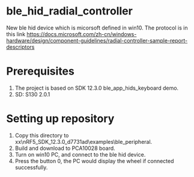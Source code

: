 # ble_hid_radial_controller
New ble hid device which is micorsoft defined in win10. The protocol is in this link
https://docs.microsoft.com/zh-cn/windows-hardware/design/component-guidelines/radial-controller-sample-report-descriptors

# Prerequisites
1. The project is based on SDK 12.3.0 ble_app_hids_keyboard demo.
2. SD: S130 2.0.1

# Setting up repository
1. Copy this directory to xx\nRF5_SDK_12.3.0_d7731ad\examples\ble_peripheral\.
2. Build and download to PCA10028 board.
3. Turn on win10 PC, and connect to the ble hid device.
4. Press the button 0, the PC would display the wheel if connected successfully.
